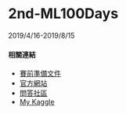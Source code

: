 # 2nd-ML100Days
2019/4/16-2019/8/15

#### 相關連結  
* [賽前準備文件](https://www.evernote.com/shard/s366/client/snv?noteGuid=fcdca0a8-ce71-4233-a808-239b9adeea5e&noteKey=669e9ac97410606d&sn=https://www.evernote.com/shard/s366/sh/fcdca0a8-ce71-4233-a808-239b9adeea5e/669e9ac97410606d&title=%25E7%2599%25BE%25E6%2597%25A5%25E9%25A6%25AC%25E6%258B%2589%25E6%259D%25BE%25E8%25B3%25BD%25E5%2589%258D%25E6%25BA%2596%25E5%2582%2599%25E6%2596%2587%25E4%25BB%25B6)
* [官方網站](https://ai100-2.cupoy.com/)
* [問答社區](https://www.cupoy.com/kwassist/ai_tw?layoutType=qa)
* [My Kaggle](https://www.kaggle.com/a100006136)
